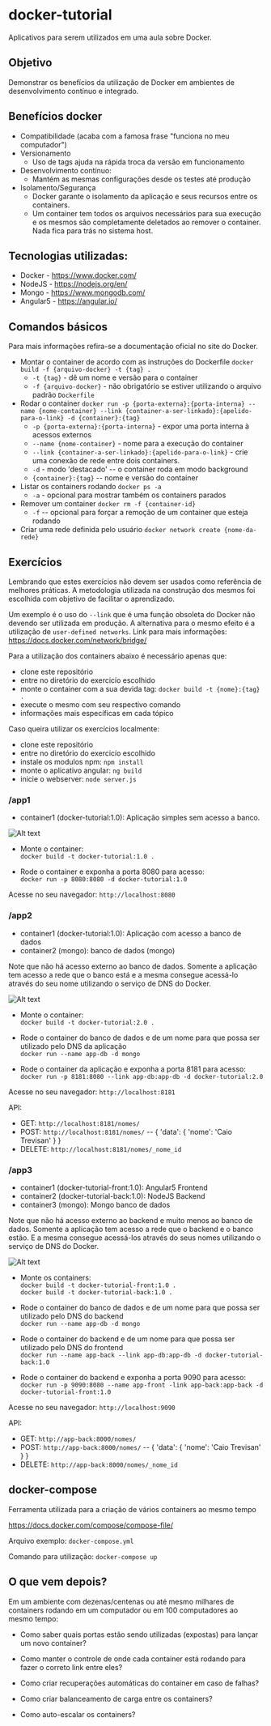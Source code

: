 # docker-tutorial
Aplicativos para serem utilizados em uma aula sobre Docker.


## Objetivo
Demonstrar os benefícios da utilização de Docker em ambientes de desenvolvimento contínuo e integrado.


## Benefícios docker
- Compatibilidade (acaba com a famosa frase "funciona no meu computador")
- Versionamento
    - Uso de tags ajuda na rápida troca da versão em funcionamento
- Desenvolvimento contínuo:
    - Mantém as mesmas configurações desde os testes até produção
- Isolamento/Segurança
    - Docker garante o isolamento da aplicação e seus recursos entre os containers.
    - Um container tem todos os arquivos necessários para sua execução e os mesmos são completamente deletados ao remover o container. Nada fica para trás no sistema host.


## Tecnologias utilizadas:

- Docker - https://www.docker.com/
- NodeJS - https://nodejs.org/en/
- Mongo - https://www.mongodb.com/
- Angular5 - https://angular.io/


## Comandos básicos
Para mais informações refira-se a documentação oficial no site do Docker.

- Montar o container de acordo com as instruções do Dockerfile
`docker build -f {arquivo-docker} -t {tag} .`  
    - `-t {tag}` - dê um nome e versão para o container
    - `-f {arquivo-docker}` - não obrigatório se estiver utilizando o arquivo padrão `Dockerfile`
- Rodar o container
`docker run -p {porta-externa}:{porta-interna} --name {nome-container} --link {container-a-ser-linkado}:{apelido-para-o-link} -d {container}:{tag}`  
    - `-p {porta-externa}:{porta-interna}` - expor uma porta interna à acessos externos
    - `--name {nome-container}` - nome para a execução do container
    - `--link {container-a-ser-linkado}:{apelido-para-o-link}` - crie uma conexão de rede entre dois containers.
    - `-d` - modo 'destacado' -- o container roda em modo background
    - `{container}:{tag}` -- nome e versão do container
- Listar os containers rodando
`docker ps -a`  
    - `-a` - opcional para mostrar também os containers parados
- Remover um container
`docker rm -f {container-id}`  
    - `-f` -- opcional para forçar a remoção de um container que esteja rodando
- Criar uma rede definida pelo usuário
`docker network create {nome-da-rede}`


## Exercícios
Lembrando que estes exercícios não devem ser usados como referência de melhores práticas. A metodologia utilizada na construção dos mesmos foi escolhida com objetivo de facilitar o aprendizado.

Um exemplo é o uso do `--link` que é uma função obsoleta do Docker não devendo ser utilizada em produção. A alternativa para o mesmo efeito é a utilização de `user-defined networks`. Link para mais informações: https://docs.docker.com/network/bridge/

Para a utilização dos containers abaixo é necessário apenas que:  
- clone este repositório
- entre no diretório do exercicío escolhido
- monte o container com a sua devida tag: `docker build -t {nome}:{tag} .`
- execute o mesmo com seu respectivo comando
- informações mais específicas em cada tópico

Caso queira utilizar os exercícios localmente:  
- clone este repositório
- entre no diretório do exercicío escolhido
- instale os modulos npm: `npm install`
- monte o aplicativo angular: `ng build`
- inicie o webserver: `node server.js`


### /app1
- container1 (docker-tutorial:1.0): Aplicação simples sem acesso a banco.

![Alt text](./images/app1.png?raw=true "app1 diagram")

- Monte o container:  
`docker build -t docker-tutorial:1.0 .`  

- Rode o container e exponha a porta 8080 para acesso:  
`docker run -p 8080:8080 -d docker-tutorial:1.0`

Acesse no seu navegador: `http://localhost:8080`


### /app2
- container1 (docker-tutorial:1.0): Aplicação com acesso a banco de dados
- container2 (mongo): banco de dados (mongo)

Note que não há acesso externo ao banco de dados. Somente a aplicação tem acesso a rede que o banco está e a mesma consegue acessá-lo através do seu nome utilizando o serviço de DNS do Docker.

![Alt text](./images/app2.png?raw=true "app2 diagram")

- Monte o container:  
`docker build -t docker-tutorial:2.0 .`  

- Rode o container do banco de dados e de um nome para que possa ser utilizado pelo DNS da aplicação  
`docker run --name app-db -d mongo`  

- Rode o container da aplicação e exponha a porta 8181 para acesso:  
`docker run -p 8181:8080 --link app-db:app-db -d docker-tutorial:2.0`  

Acesse no seu navegador: `http://localhost:8181`

API:
- GET: `http://localhost:8181/nomes/`
- POST: `http://localhost:8181/nomes/` -- { 'data': { 'nome': 'Caio Trevisan' } }
- DELETE: `http://localhost:8181/nomes/_nome_id`


### /app3
- container1 (docker-tutorial-front:1.0): Angular5 Frontend
- container2 (docker-tutorial-back:1.0): NodeJS Backend
- container3 (mongo): Mongo banco de dados

Note que não há acesso externo ao backend e muito menos ao banco de dados. Somente a aplicação tem acesso a rede que o backend e o banco estão. E a mesma consegue acessá-los através do seus nomes utilizando o serviço de DNS do Docker.

![Alt text](./images/app3.png?raw=true "app3 diagram")


- Monte os containers:  
`docker build -t docker-tutorial-front:1.0 .`  
`docker build -t docker-tutorial-back:1.0 .`  

- Rode o container do banco de dados e de um nome para que possa ser utilizado pelo DNS do backend  
`docker run --name app-db -d mongo`  

- Rode o container do backend e de um nome para que possa ser utilizado pelo DNS do frontend  
`docker run --name app-back --link app-db:app-db -d docker-tutorial-back:1.0`  

- Rode o container do backend e exponha a porta 9090 para acesso:  
`docker run -p 9090:8080 --name app-front -link app-back:app-back -d docker-tutorial-front:1.0`  

Acesse no seu navegador: `http://localhost:9090`

API:
- GET: `http://app-back:8000/nomes/`
- POST: `http://app-back:8000/nomes/` -- { 'data': { 'nome': 'Caio Trevisan' } }
- DELETE: `http://app-back:8000/nomes/_nome_id`


## docker-compose
Ferramenta utilizada para a criação de vários containers ao mesmo tempo  

https://docs.docker.com/compose/compose-file/

Arquivo exemplo: `docker-compose.yml`

Comando para utilização: `docker-compose up`


## O que vem depois?
Em um ambiente com dezenas/centenas ou até mesmo milhares de containers rodando em um computador ou em 100 computadores ao mesmo tempo:

- Como saber quais portas estão sendo utilizadas (expostas) para lançar um novo container?

- Como manter o controle de onde cada container está rodando para fazer o correto link entre eles?

- Como criar recuperações automáticas do container em caso de falhas?

- Como criar balanceamento de carga entre os containers?

- Como auto-escalar os containers?